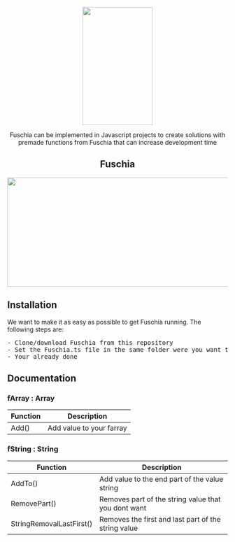  <p align="center"><img src="https://i.imgur.com/ENpimPh.png" width="160" height="270"> </p>
 <p align="center"> Fuschia can be implemented in Javascript projects to create solutions with premade functions from Fuschia that can increase development time</p>
 <h2 align="center"> Fuschia </h2>
 <p align="center"><img src="https://media3.giphy.com/media/DU60iJFgY1QpMY6WD7/giphy.gif" width="540" height="250"> </p>
 <h2> Installation</h2>
 We want to make it as easy as possible to get Fuschia running. The following steps are:<br>
<pre>
- Clone/download Fuschia from this repository
- Set the Fuschia.ts file in the same folder were you want to use the functionality
- Your already done</pre>
<h2> Documentation</h2>
 <h3> fArray : Array</h3>
<table>
<thead>
<tr>
<th>Function</th>
<th>Description</th>
</tr>
</thead>
<tbody>
<tr>
<td>Add()</td>
<td>Add value to your farray</td>
</tr>
</tbody>
</table>

 <h3> fString : String</h3>
<table>
<thead>
<tr>
<th>Function</th>
<th>Description</th>
</tr>
</thead>
<tbody>
<tr>
<td>AddTo()</td>
<td>Add value to the end part of the value string</td>
</tr>
<tr>
<td>RemovePart()</td>
<td>Removes part of the string value that you dont want</td>
</tr>
<tr>
<td>StringRemovalLastFirst()</td>
<td>Removes the first and last part of the string value</td>
</tr>
</tbody>
</table>

